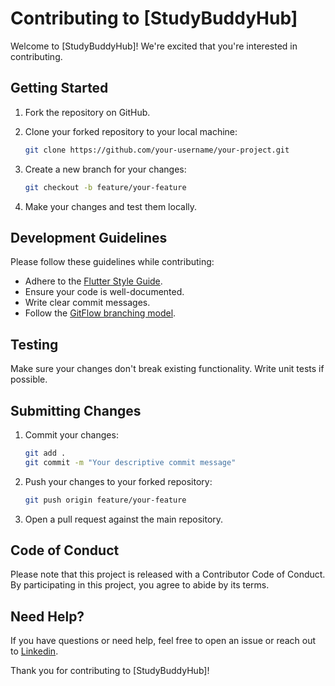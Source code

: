 # Contributing to [StudyBuddyHub]

Welcome to [StudyBuddyHub]! We're excited that you're interested in contributing.

## Getting Started

1. Fork the repository on GitHub.
2. Clone your forked repository to your local machine:

    ```bash
    git clone https://github.com/your-username/your-project.git
    ```

3. Create a new branch for your changes:

    ```bash
    git checkout -b feature/your-feature
    ```

4. Make your changes and test them locally.

## Development Guidelines

Please follow these guidelines while contributing:

- Adhere to the [Flutter Style Guide](https://dart.dev/guides/language/effective-dart/style).
- Ensure your code is well-documented.
- Write clear commit messages.
- Follow the [GitFlow branching model](https://nvie.com/posts/a-successful-git-branching-model/).

## Testing

Make sure your changes don't break existing functionality. Write unit tests if possible.

## Submitting Changes

1. Commit your changes:

    ```bash
    git add .
    git commit -m "Your descriptive commit message"
    ```

2. Push your changes to your forked repository:

    ```bash
    git push origin feature/your-feature
    ```

3. Open a pull request against the main repository.

## Code of Conduct

Please note that this project is released with a Contributor Code of Conduct. By participating in this project, you agree to abide by its terms.

## Need Help?

If you have questions or need help, feel free to open an issue or reach out to [Linkedin]("https://www.linkedin.com/in/yasinkaanyigit1/").

Thank you for contributing to [StudyBuddyHub]!
